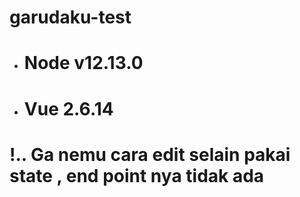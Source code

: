 # garudaku-test
- # Node v12.13.0
- # Vue 2.6.14

# !.. Ga nemu cara edit selain pakai state , end point nya tidak ada